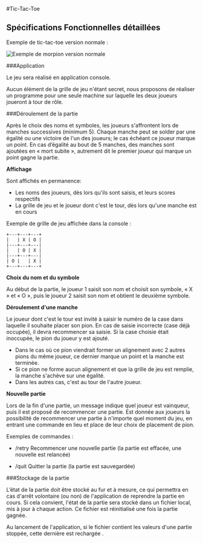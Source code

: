#Tic-Tac-Toe

## Spécifications Fonctionnelles détaillées

Exemple de tic-tac-toe version normale :

![Exemple de morpion version normale](http://i.imgur.com/Okm4aMM.png "Optional title")

###Application

Le jeu sera réalisé en application console.

Aucun élément de la grille de jeu n'étant secret, nous proposons de réaliser un programme pour une seule machine sur laquelle les deux joueurs joueront à tour de rôle.

###Déroulement de la partie

Après le choix des noms et symboles, les joueurs s'affrontent lors de manches successives (minimum 5).
Chaque manche peut se solder par une égalité ou une victoire de l'un des joueurs; le cas échéant ce joueur marque un point.
En cas d’égalité au bout de 5 manches, des manches sont ajoutées en « mort subite », autrement dit le premier joueur qui marque un point gagne la partie.

**Affichage**

Sont affichés en permanence:
- Les noms des joueurs, dès lors qu'ils sont saisis, et leurs scores respectifs
- La grille de jeu et le joueur dont c'est le tour, dès lors qu'une manche est en cours

Exemple de grille de jeu affichée dans la console :

    +---+---+---+ 
    |   | X | O |
    |---+---+---|
    |   | O | X |
    |---+---+---|
    | O |   | X |
    +---+---+---+

**Choix du nom et du symbole**

Au début de la partie, le joueur 1 saisit son nom et choisit son symbole, « X » et « O », puis le joueur 2 saisit son nom et obtient le deuxième symbole.

**Déroulement d'une manche**

Le joueur dont c'est le tour est invité à saisir le numéro de la case dans laquelle il souhaite placer son pion. En cas de saisie incorrecte (case déjà occupée), il devra recommencer sa saisie.
Si la case choisie était inoccupée, le pion du joueur y est ajouté.

- Dans le cas où ce pion viendrait former un alignement avec 2 autres pions du même joueur, ce dernier marque un point et la manche est terminée.
- Si ce pion ne forme aucun alignement et que la grille de jeu est remplie, la manche s'achève sur une égalité.
- Dans les autres cas, c'est au tour de l'autre joueur.

**Nouvelle partie**

Lors de la fin d'une partie, un message indique quel joueur est vainqueur, puis il est proposé de recommencer une partie.
Est donnée aux joueurs la possibilité de recommencer une partie à n'importe quel moment du jeu, en entrant une commande en lieu et place de leur choix de placement de pion.

Exemples de commandes :

- /retry
Recommencer une nouvelle partie (la partie est effacée, une nouvelle est relancée)

- /quit
Quitter la partie (la partie est sauvegardée)

###Stockage de la partie

L’état de la partie doit être stocké au fur et à mesure, ce qui permettra en cas d'arrêt volontaire (ou non) de l'application de reprendre la partie en cours.
Si cela convient, l'état de la partie sera stocké dans un fichier local, mis à jour à chaque action. Ce fichier est réinitialisé une fois la partie gagnée.

Au lancement de l'application, si le fichier contient les valeurs d'une partie stoppée, cette dernière est rechargée .
